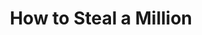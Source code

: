 ---
title: "How to Steal a Million"
year: 1966
rating: 3.5
stars: "★★★½"
rewatched: true
permalink: "how-to-steal-a-million"
watched_on: 2021-01-31
---